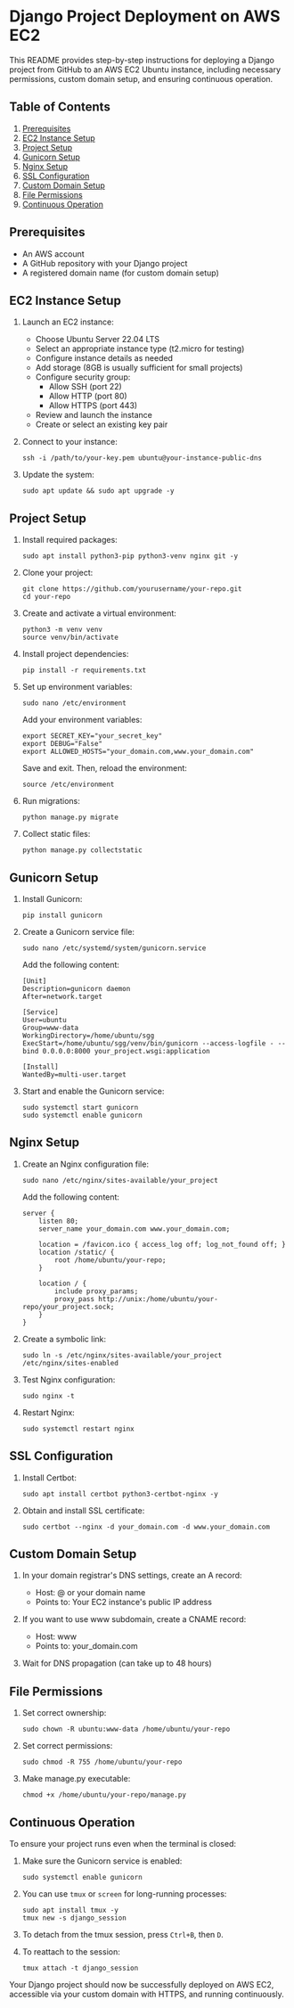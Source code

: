 # Django Project Deployment on AWS EC2

This README provides step-by-step instructions for deploying a Django project from GitHub to an AWS EC2 Ubuntu instance, including necessary permissions, custom domain setup, and ensuring continuous operation.

## Table of Contents
1. [Prerequisites](#prerequisites)
2. [EC2 Instance Setup](#ec2-instance-setup)
3. [Project Setup](#project-setup)
4. [Gunicorn Setup](#gunicorn-setup)
5. [Nginx Setup](#nginx-setup)
6. [SSL Configuration](#ssl-configuration)
7. [Custom Domain Setup](#custom-domain-setup)
8. [File Permissions](#file-permissions)
9. [Continuous Operation](#continuous-operation)

## Prerequisites

- An AWS account
- A GitHub repository with your Django project
- A registered domain name (for custom domain setup)

## EC2 Instance Setup

1. Launch an EC2 instance:
   - Choose Ubuntu Server 22.04 LTS
   - Select an appropriate instance type (t2.micro for testing)
   - Configure instance details as needed
   - Add storage (8GB is usually sufficient for small projects)
   - Configure security group:
     - Allow SSH (port 22)
     - Allow HTTP (port 80)
     - Allow HTTPS (port 443)
   - Review and launch the instance
   - Create or select an existing key pair

2. Connect to your instance:
   ```
   ssh -i /path/to/your-key.pem ubuntu@your-instance-public-dns
   ```

3. Update the system:
   ```
   sudo apt update && sudo apt upgrade -y
   ```

## Project Setup

1. Install required packages:
   ```
   sudo apt install python3-pip python3-venv nginx git -y
   ```

2. Clone your project:
   ```
   git clone https://github.com/yourusername/your-repo.git
   cd your-repo
   ```

3. Create and activate a virtual environment:
   ```
   python3 -m venv venv
   source venv/bin/activate
   ```

4. Install project dependencies:
   ```
   pip install -r requirements.txt
   ```

5. Set up environment variables:
   ```
   sudo nano /etc/environment
   ```
   Add your environment variables:
   ```
   export SECRET_KEY="your_secret_key"
   export DEBUG="False"
   export ALLOWED_HOSTS="your_domain.com,www.your_domain.com"
   ```
   Save and exit. Then, reload the environment:
   ```
   source /etc/environment
   ```

6. Run migrations:
   ```
   python manage.py migrate
   ```

7. Collect static files:
   ```
   python manage.py collectstatic
   ```

## Gunicorn Setup

1. Install Gunicorn:
   ```
   pip install gunicorn
   ```

2. Create a Gunicorn service file:
   ```
   sudo nano /etc/systemd/system/gunicorn.service
   ```
   Add the following content:
   ```
   [Unit]
   Description=gunicorn daemon
   After=network.target

   [Service]
   User=ubuntu
   Group=www-data
   WorkingDirectory=/home/ubuntu/sgg
   ExecStart=/home/ubuntu/sgg/venv/bin/gunicorn --access-logfile - --bind 0.0.0.0:8000 your_project.wsgi:application

   [Install]
   WantedBy=multi-user.target

   ```

3. Start and enable the Gunicorn service:
   ```
   sudo systemctl start gunicorn
   sudo systemctl enable gunicorn
   ```

## Nginx Setup

1. Create an Nginx configuration file:
   ```
   sudo nano /etc/nginx/sites-available/your_project
   ```
   Add the following content:
   ```
   server {
       listen 80;
       server_name your_domain.com www.your_domain.com;

       location = /favicon.ico { access_log off; log_not_found off; }
       location /static/ {
           root /home/ubuntu/your-repo;
       }

       location / {
           include proxy_params;
           proxy_pass http://unix:/home/ubuntu/your-repo/your_project.sock;
       }
   }
   ```

2. Create a symbolic link:
   ```
   sudo ln -s /etc/nginx/sites-available/your_project /etc/nginx/sites-enabled
   ```

3. Test Nginx configuration:
   ```
   sudo nginx -t
   ```

4. Restart Nginx:
   ```
   sudo systemctl restart nginx
   ```

## SSL Configuration

1. Install Certbot:
   ```
   sudo apt install certbot python3-certbot-nginx -y
   ```

2. Obtain and install SSL certificate:
   ```
   sudo certbot --nginx -d your_domain.com -d www.your_domain.com
   ```

## Custom Domain Setup

1. In your domain registrar's DNS settings, create an A record:
   - Host: @ or your domain name
   - Points to: Your EC2 instance's public IP address

2. If you want to use www subdomain, create a CNAME record:
   - Host: www
   - Points to: your_domain.com

3. Wait for DNS propagation (can take up to 48 hours)

## File Permissions

1. Set correct ownership:
   ```
   sudo chown -R ubuntu:www-data /home/ubuntu/your-repo
   ```

2. Set correct permissions:
   ```
   sudo chmod -R 755 /home/ubuntu/your-repo
   ```

3. Make manage.py executable:
   ```
   chmod +x /home/ubuntu/your-repo/manage.py
   ```

## Continuous Operation

To ensure your project runs even when the terminal is closed:

1. Make sure the Gunicorn service is enabled:
   ```
   sudo systemctl enable gunicorn
   ```

2. You can use `tmux` or `screen` for long-running processes:
   ```
   sudo apt install tmux -y
   tmux new -s django_session
   ```

3. To detach from the tmux session, press `Ctrl+B`, then `D`.

4. To reattach to the session:
   ```
   tmux attach -t django_session
   ```

Your Django project should now be successfully deployed on AWS EC2, accessible via your custom domain with HTTPS, and running continuously.

